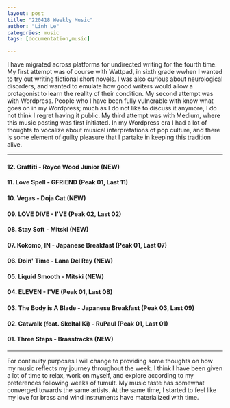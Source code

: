 ```yaml
---
layout: post
title: "220418 Weekly Music"
author: "Linh Le"
categories: music
tags: [documentation,music]

---
```


I have migrated across platforms for undirected writing for the fourth time. My first attempt was of course with Wattpad, in sixth grade wwhen I wanted to try out writing fictional short novels. I was also curious about neurological disorders, and wanted to emulate how good writers would allow a protagonist to learn the reality of their condition. My second attempt was with Wordpress. People who I have been fully vulnerable with know what goes on in my Wordpress; much as I do not like to discuss it anymore, I do not think I regret having it public. My third attempt was with Medium, where this music posting was first initiated. In my Wordpress era I had a lot of thoughts to vocalize about musical interpretations of pop culture, and there is some element of guilty pleasure that I partake in keeping this tradition alive.
<hr>
<h4>12. Graffiti - Royce Wood Junior             (NEW)             </h4>
<h4>11. Love Spell - GFRIEND                     (Peak 01, Last 11)</h4>
<h4>10. Vegas - Doja Cat                         (NEW)             </h4>
<h4>09. LOVE DIVE - I'VE                         (Peak 02, Last 02)</h4>
<h4>08. Stay Soft - Mitski                       (NEW)             </h4>
<h4>07. Kokomo, IN - Japanese Breakfast          (Peak 01, Last 07)</h4>
<h4>06. Doin' Time - Lana Del Rey                (NEW)             </h4>
<h4>05. Liquid Smooth - Mitski                   (NEW)             </h4>
<h4>04. ELEVEN - I'VE                            (Peak 01, Last 08)</h4>
<h4>03. The Body is A Blade - Japanese Breakfast (Peak 03, Last 09)</h4>
<h4>02. Catwalk (feat. Skeltal Ki) - RuPaul      (Peak 01, Last 01)</h4>
<h4>01. Three Steps - Brasstracks                (NEW)             </h4>
<hr>
For continuity purposes I will change to providing some thoughts on how my music reflects my journey throughout the week. I think I have been given a lot of time to relax, work on myself, and explore according to my preferences following weeks of tumult. My music taste has somewhat converged towards the same artists. At the same time, I started to feel like my love for brass and wind instruments have materialized with time.
